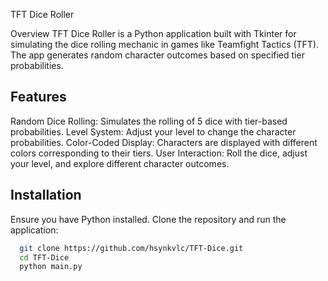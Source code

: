 
TFT Dice Roller

Overview
TFT Dice Roller is a Python application built with Tkinter for simulating the dice rolling mechanic in games like Teamfight Tactics (TFT). The app generates random character outcomes based on specified tier probabilities.



## Features

Random Dice Rolling: Simulates the rolling of 5 dice with tier-based probabilities.
Level System: Adjust your level to change the character probabilities.
Color-Coded Display: Characters are displayed with different colors corresponding to their tiers.
User Interaction: Roll the dice, adjust your level, and explore different character outcomes.


## Installation

Ensure you have Python installed. Clone the repository and run the application:


```bash
  git clone https://github.com/hsynkvlc/TFT-Dice.git
  cd TFT-Dice
  python main.py
```

